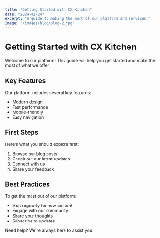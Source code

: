 ```yaml
---
title: "Getting Started with CX Kitchen"
date: "2024-02-24"
excerpt: "A guide to making the most of our platform and services."
image: "/images/blog/blog-2.jpg"
---
```


# Getting Started with CX Kitchen

Welcome to our platform! This guide will help you get started and make the most of what we offer.

## Key Features

Our platform includes several key features:

- Modern design
- Fast performance
- Mobile-friendly
- Easy navigation

## First Steps

Here's what you should explore first:

1. Browse our blog posts
2. Check out our latest updates
3. Connect with us
4. Share your feedback

## Best Practices

To get the most out of our platform:

- Visit regularly for new content
- Engage with our community
- Share your thoughts
- Subscribe to updates

Need help? We're always here to assist you! 